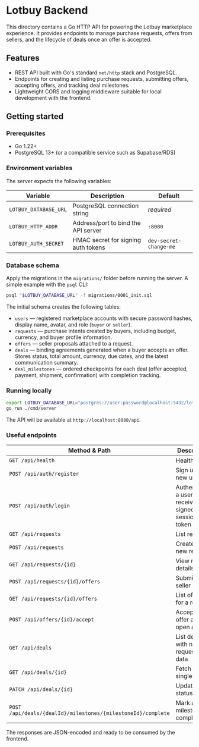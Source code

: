 # Lotbuy Backend

This directory contains a Go HTTP API for powering the Lotbuy marketplace experience. It provides endpoints to manage purchase requests, offers from sellers, and the lifecycle of deals once an offer is accepted.

## Features

- REST API built with Go's standard `net/http` stack and PostgreSQL.
- Endpoints for creating and listing purchase requests, submitting offers, accepting offers, and tracking deal milestones.
- Lightweight CORS and logging middleware suitable for local development with the frontend.

## Getting started

### Prerequisites

- Go 1.22+
- PostgreSQL 13+ (or a compatible service such as Supabase/RDS)

### Environment variables

The server expects the following variables:

| Variable | Description | Default |
| --- | --- | --- |
| `LOTBUY_DATABASE_URL` | PostgreSQL connection string | _required_ |
| `LOTBUY_HTTP_ADDR` | Address/port to bind the API server | `:8080` |
| `LOTBUY_AUTH_SECRET` | HMAC secret for signing auth tokens | `dev-secret-change-me` |

### Database schema

Apply the migrations in the `migrations/` folder before running the server. A simple example with the `psql` CLI:

```bash
psql "$LOTBUY_DATABASE_URL" -f migrations/0001_init.sql
```

The initial schema creates the following tables:

- `users` — registered marketplace accounts with secure password hashes, display name, avatar, and role (`buyer` or `seller`).
- `requests` — purchase intents created by buyers, including budget, currency, and buyer profile information.
- `offers` — seller proposals attached to a request.
- `deals` — binding agreements generated when a buyer accepts an offer. Stores status, total amount, currency, due dates, and the latest communication summary.
- `deal_milestones` — ordered checkpoints for each deal (offer accepted, payment, shipment, confirmation) with completion tracking.

### Running locally

```bash
export LOTBUY_DATABASE_URL="postgres://user:password@localhost:5432/lotbuy?sslmode=disable"
go run ./cmd/server
```

The API will be available at `http://localhost:8080/api`.

### Useful endpoints

| Method & Path | Description |
| --- | --- |
| `GET /api/health` | Health probe |
| `POST /api/auth/register` | Sign up a new user |
| `POST /api/auth/login` | Authenticate a user and receive a signed session token |
| `GET /api/requests` | List requests |
| `POST /api/requests` | Create a new request |
| `GET /api/requests/{id}` | View request details |
| `POST /api/requests/{id}/offers` | Submit a seller offer |
| `GET /api/requests/{id}/offers` | List offers for a request |
| `POST /api/offers/{id}/accept` | Accept an offer and open a deal |
| `GET /api/deals` | List deals with nested request/offer data |
| `GET /api/deals/{id}` | Fetch a single deal |
| `PATCH /api/deals/{id}` | Update deal status |
| `POST /api/deals/{dealId}/milestones/{milestoneId}/complete` | Mark a milestone as completed |

The responses are JSON-encoded and ready to be consumed by the frontend.

